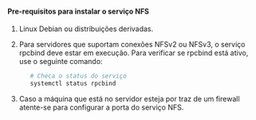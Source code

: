 <!-- markdownlint-disable-next-line -->
#### Pre-requisitos para instalar o serviço NFS

1. Linux Debian ou distribuições derivadas.
2. Para servidores que suportam conexões NFSv2 ou NFSv3, o serviço rpcbind deve estar em execução. Para verificar se rpcbind está ativo, use o seguinte comando:

    ```sh
       # Checa o status do serviço 
       systemctl status rpcbind

    ```

3. Caso a máquina que está no servidor esteja por traz de um firewall atente-se para configurar a porta do serviço NFS.
